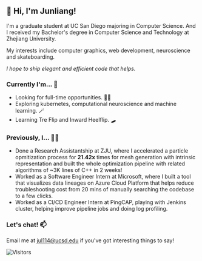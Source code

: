 ## 👋 Hi, I'm Junliang!

I'm a graduate student at UC San Diego majoring in Computer Science. And I received my Bachelor's degree in Computer Science and Technology at Zhejiang University.

My interests include computer graphics, web development, neuroscience and skateboarding.

*I hope to ship elegant and efficient code that helps.*


### Currently I'm... 🤔
- Looking for full-time opportunities. 🧑‍🏭
- Exploring kubernetes, computational neuroscience and machine learning. 🪄
- Learning Tre Flip and Inward Heelflip. 🛹


### Previously, I... 👨‍💻
- Done a Research Assistantship at ZJU, where I accelerated a particle opmitization process for **21.42x** times for mesh generation with intrinsic representation and built the whole optimization pipeline with related algorithms of ~3K lines of C++ in 2 weeks!
- Worked as a Software Engineer Intern at Microsoft, where I built a tool that visualizes data lineages on Azure Cloud Platform that helps reduce troubleshooting cost from 20 mins of manually searching the codebase to a few clicks.
- Worked as a CI/CD Engineer Intern at PingCAP, playing with Jenkins cluster, helping improve pipeline jobs and doing log profiling.


### Let's chat! 📫 
Email me at [jul114@ucsd.edu](mailto:jul114@ucsd.edu) if you've got interesting things to say!


![Visitors](https://visitor-badge.laobi.icu/badge?page_id=MartinNose) 


 
